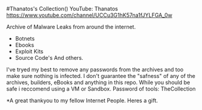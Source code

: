 #Thanatos's Collection()
YouTube: Thanatos
https://www.youtube.com/channel/UCCu3G1hK57na1fJYLFGA_0w

Archive of Malware Leaks from around the internet.

 - Botnets
 - Ebooks
 - Exploit Kits
 - Source Code's
 And others.
 
I've tryed my best to remove any passwords from the archives and too make sure nothing is infected.
I don't guarantee the "safness" of any of the archives, builders, eBooks and anything in this repo.
While you should be safe i reccomend using a VM or Sandbox.
Password of tools: TheCollection

*A great thankyou to my fellow Internet People. Heres a gift.
